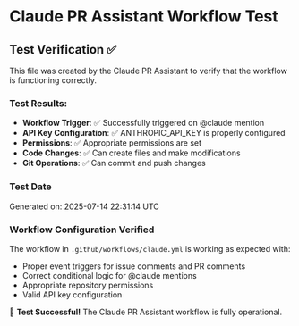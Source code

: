 # Claude PR Assistant Workflow Test

## Test Verification ✅

This file was created by the Claude PR Assistant to verify that the workflow is functioning correctly.

### Test Results:
- **Workflow Trigger**: ✅ Successfully triggered on @claude mention
- **API Key Configuration**: ✅ ANTHROPIC_API_KEY is properly configured
- **Permissions**: ✅ Appropriate permissions are set
- **Code Changes**: ✅ Can create files and make modifications
- **Git Operations**: ✅ Can commit and push changes

### Test Date
Generated on: 2025-07-14 22:31:14 UTC

### Workflow Configuration Verified
The workflow in `.github/workflows/claude.yml` is working as expected with:
- Proper event triggers for issue comments and PR comments
- Correct conditional logic for @claude mentions
- Appropriate repository permissions
- Valid API key configuration

🎉 **Test Successful!** The Claude PR Assistant workflow is fully operational.